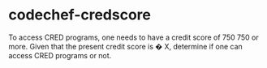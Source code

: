 # codechef-credscore
To access CRED programs, one needs to have a credit score of  750 750 or more. Given that the present credit score is  � X, determine if one can access CRED programs or not.

